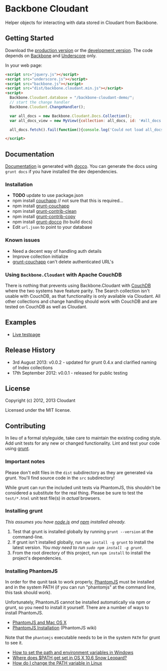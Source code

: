 # Backbone Cloudant

Helper objects for interacting with data stored in Cloudant from Backbone.

## Getting Started
Download the [production version][min] or the [development version][max]. The
code depends on [Backbone][backbone] and [Underscore][underscore] only.

In your web page:

```html
<script src="jquery.js"></script>
<script src="underscore.js"></script>
<script src="backbone.js"></script>
<script src="dist/backbone.cloudant.min.js"></script>
<script>
  Backbone.Cloudant.database = "/backbone-cloudant-demo/";
  // start the change handler
  Backbone.Cloudant.ChangeHandler();

  var all_docs = new Backbone.Cloudant.Docs.Collection();
  var all_docs_view = new MyView({collection: all_docs, id: '#all_docs'});

  all_docs.fetch().fail(function(){console.log('Could not load all_docs collection');});

</script>
```

## Documentation

[Documentation][docslink] is generated with [docco][docco]. You can generate
the docs using `grunt docs` if you have installed the dev dependencies.

### Installation
 * **TODO** update to use package.json
 * npm install [couchapp][nodecouchapp] // not sure that this is required...
 * npm install [grunt-couchapp][grunt-couchapp]
 * npm install [grunt-contrib-clean][grunt-contrib-clean]
 * npm install [grunt-contrib-copy][grunt-contrib-copy]
 * npm install [grunt-docco][grunt-docco] (to build docs)
 * Edit `url.json` to point to your database

### Known issues
 * Need a decent way of handling auth details
 * Improve collection initialize
 * [grunt-couchapp][grunt-couchapp] can't delete authenticated URL's

### Using `Backbone.Cloudant` with Apache CouchDB
There is nothing that prevents using Backbone.Cloudant with [CouchDB][couchdb]
where the two systems have feature parity. The Search collection isn't usable
with CouchDB, as that functionality is only available via Cloudant. All other
collections and change handling should work with CouchDB and are tested on
CouchDB as well as Cloudant.

## Examples
 * [Live testpage][testpage]

## Release History
 * 3rd August 2013: v0.0.2 - updated for grunt 0.4.x and clarified naming of Index collections
 * 17th September 2012: v0.0.1 - released for public testing

## License
Copyright (c) 2012, 2013 Cloudant

Licensed under the MIT license.

## Contributing
In lieu of a formal styleguide, take care to maintain the existing coding
style. Add unit tests for any new or changed functionality. Lint and test your
code using [grunt][grunt].

### Important notes
Please don't edit files in the `dist` subdirectory as they are generated via
grunt. You'll find source code in the `src` subdirectory!

While grunt can run the included unit tests via PhantomJS, this shouldn't be
considered a substitute for the real thing. Please be sure to test the
`test/*.html` unit test file(s) in _actual_ browsers.

### Installing grunt
_This assumes you have [node.js][node] and [npm][npm] installed already._

1. Test that grunt is installed globally by running `grunt --version` at the
   command-line.
1. If grunt isn't installed globally, run `npm install -g grunt` to install
   the latest version. _You may need to run `sudo npm install -g grunt`._
1. From the root directory of this project, run `npm install` to install the
   project's dependencies.

### Installing PhantomJS

In order for the qunit task to work properly, [PhantomJS][phantom] must be
installed and in the system PATH (if you can run "phantomjs" at the command
line, this task should work).

Unfortunately, PhantomJS cannot be installed automatically via npm or grunt,
so you need to install it yourself. There are a number of ways to install
PhantomJS.

* [PhantomJS and Mac OS X][phantomosx]
* [PhantomJS Installation][phantominstall] (PhantomJS wiki)

Note that the `phantomjs` executable needs to be in the system `PATH` for
grunt to see it.

* [How to set the path and environment variables in Windows][winpath]
* [Where does $PATH get set in OS X 10.6 Snow Leopard?][osxpath]
* [How do I change the PATH variable in Linux][linpath]

[grunt]: http://gruntjs.com/
[phantom]: http://www.phantomjs.org/
[node]: http://nodejs.org/
[npm]: http://npmjs.org/
[couchdb]: http://couchdb.apache.org/
[min]: https://raw.github.com/cloudant-labs/backbone.cloudant/master/dist/backbone.cloudant.min.js
[max]: https://raw.github.com/cloudant-labs/backbone.cloudant/master/dist/backbone.cloudant.js
[nodecouchapp]: https://github.com/mikeal/node.couchapp.js
[grunt-contrib-clean]: https://github.com/gruntjs/grunt-contrib-clean
[grunt-couchapp]: https://github.com/elfsternberg/grunt-couchapp
[grunt-contrib-copy]: https://github.com/gruntjs/grunt-contrib-copy/
[grunt-docco]: https://github.com/DavidSouther/grunt-docco
[phantomosx]: http://ariya.ofilabs.com/2012/02/phantomjs-and-mac-os-x.html
[phantominstall]: http://code.google.com/p/phantomjs/wiki/Installation
[winpath]: http://www.computerhope.com/issues/ch000549.htm
[osxpath]: http://superuser.com/questions/69130/where-does-path-get-set-in-os-x-10-6-snow-leopard
[linpath]: https://www.google.com/search?q=How+do+I+change+the+PATH+variable+in+Linux
[testpage]: https://drsm79.cloudant.com/backbone-cloudant-demo/_design/app/index.html
[docslink]: https://drsm79.cloudant.com/backbone-cloudant-demo/_design/app/docs/backbone.cloudant.html
[docco]: http://jashkenas.github.com/docco/
[backbone]: http://backbonejs.org
[underscore]: http://underscorejs.org/
